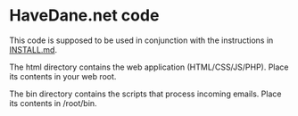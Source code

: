 # HaveDane.net code

This code is supposed to be used in conjunction with the instructions in [INSTALL.md](INSTALL.md).

The html directory contains the web application (HTML/CSS/JS/PHP). Place its contents in your web root.

The bin directory contains the scripts that process incoming emails. Place its contents in /root/bin.

